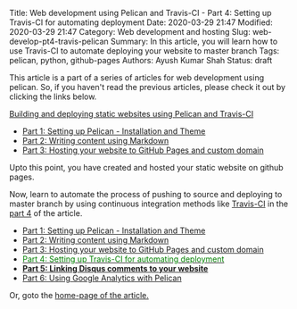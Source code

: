 Title: Web development using Pelican and Travis-CI - Part 4: Setting up Travis-CI for automating deployment
Date: 2020-03-29 21:47
Modified: 2020-03-29 21:47
Category: Web development and hosting
Slug: web-develop-pt4-travis-pelican
Summary: In this article, you will learn how to use Travis-CI to automate deploying your website to master branch
Tags: pelican, python, github-pages
Authors: Ayush Kumar Shah
Status: draft

This article is a part of a series of articles for web development using pelican. So, if you haven't read the previous
articles, please check it out by clicking the links below.

[Building and deploying static websites using Pelican and
Travis-CI](https://shahayush.com/drafts/web-develop-pelican-travis-intro)

- [Part 1: Setting up Pelican - Installation and Theme](https://shahayush.com/drafts/web-develop-pt1-pelican-setup)
- [Part 2: Writing content using Markdown](https://shahayush.com/drafts/web-develop-pt2-content-markdown)
- [Part 3: Hosting your website to GitHub Pages and custom
  domain](https://shahayush.com/drafts/web-develop-pt3-github-pages)

Upto this point, you have created and hosted your static website on github pages.



Now, learn to automate the process of pushing to source and deploying to master branch by using continuous integration
methods like [Travis-CI](https://travis-ci.org/) in the [part
4](https://shahayush.com/drafts/web-develop-pt1-pelican-setup) of the article.

- [Part 1: Setting up Pelican - Installation and Theme](https://shahayush.com/drafts/web-develop-pt1-pelican-setup)
- [Part 2: Writing content using Markdown](https://shahayush.com/drafts/web-develop-pt2-content-markdown)
- [Part 3: Hosting your website to GitHub Pages and custom domain](https://shahayush.com/drafts/web-develop-pt3-github-pages)
- [<span style="color:green">Part 4: Setting up Travis-CI for automating deployment</span>](https://shahayush.com/drafts/web-develop-pt4-travis-pelican)
- [**Part 5: Linking Disqus comments to your website**](https://shahayush.com/drafts/web-develop-pt1-pelican-setup)
- [Part 6: Using Google Analytics with Pelican](https://shahayush.com/drafts/web-develop-pt1-pelican-setup)

Or, goto the [home-page of the article.](https://shahayush.com/drafts/web-develop-pelican-travis-intro)